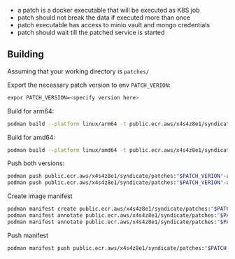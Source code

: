 

- a patch is a docker executable that will be executed as K8S job
- patch should not break the data if executed more than once
- patch executable has access to minio vault and mongo credentials
- patch should wait till the patched service is started


## Building

Assuming that your working directory is `patches/`


Export the necessary patch version to env `PATCH_VERION`:

```bash
expor PATCH_VERSION=<specify version here>
```


Build for arm64:
```bash
podman build --platform linux/arm64 -t public.ecr.aws/x4s4z8e1/syndicate/patches:"$PATCH_VERSION"-arm64 -f ./"$PATCH_VERSION/Dockerfile" ./"$PATCH_VERSION"
```

Build for amd64:
```bash
podman build --platform linux/amd64 -t public.ecr.aws/x4s4z8e1/syndicate/patches:"$PATCH_VERSION"-amd64 -f ./"$PATCH_VERSION/Dockerfile" ./"$PATCH_VERSION"
```

Push both versions:

```bash
podman push public.ecr.aws/x4s4z8e1/syndicate/patches:"$PATCH_VERION"-arm64
podman push public.ecr.aws/x4s4z8e1/syndicate/patches:"$PATCH_VERION"-amd64
```

Create image manifest

```bash
podman manifest create public.ecr.aws/x4s4z8e1/syndicate/patches:"$PATCH_VERSION" public.ecr.aws/x4s4z8e1/syndicate/patches:"$PATCH_VERSION"-arm64 public.ecr.aws/x4s4z8e1/syndicate/patches:"$PATCH_VERSION"-amd64
podman manifest annotate public.ecr.aws/x4s4z8e1/syndicate/patches:"$PATCH_VERSION" public.ecr.aws/x4s4z8e1/syndicate/patches:"$PATCH_VERSION"-arm64 --arch arm64
podman manifest annotate public.ecr.aws/x4s4z8e1/syndicate/patches:"$PATCH_VERSION" public.ecr.aws/x4s4z8e1/syndicate/patches:"$PATCH_VERSION"-amd64 --arch amd64
```

Push manifest
```bash
podman manifest push public.ecr.aws/x4s4z8e1/syndicate/patches:"$PATCH_VERSION"
```